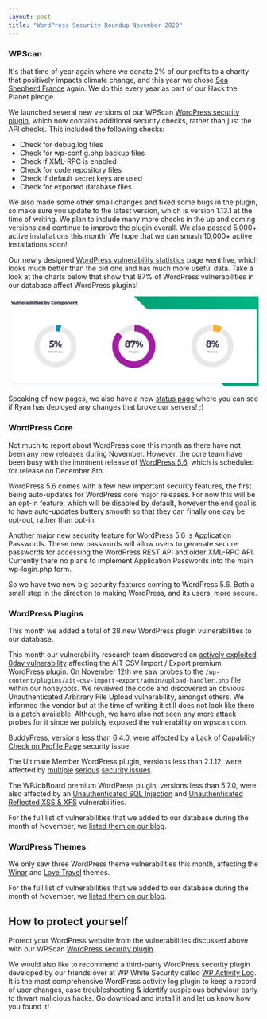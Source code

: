 ```yaml
---
layout: post
title: "WordPress Security Roundup November 2020"
---
```


### WPScan

It's that time of year again where we donate 2% of our profits to a charity that positively impacts climate change, and this year we chose [Sea Shepherd France](https://www.seashepherd.fr/) again. We do this every year as part of our Hack the Planet pledge.

We launched several new versions of our WPScan [WordPress security plugin](https://wordpress.org/plugins/wpscan/), which now contains additional security checks, rather than just the API checks. This included the following checks:

- Check for debug.log files
- Check for wp-config.php backup files
- Check if XML-RPC is enabled
- Check for code repository files
- Check if default secret keys are used
- Check for exported database files

We also made some other small changes and fixed some bugs in the plugin, so make sure you update to the latest version, which is version 1.13.1 at the time of writing. We plan to include many more checks in the up and coming versions and continue to improve the plugin overall. We also passed 5,000+ active installations this month! We hope that we can smash 10,000+ active installations soon!

Our newly designed [WordPress vulnerability statistics](https://wpscan.com/statistics) page went live, which looks much better than the old one and has much more useful data. Take a look at the charts below that show that 87% of WordPress vulnerabilities in our database affect WordPress plugins!

![WordPress vulnerability statistics](/assets/posts/roundup-november/stats.png)

Speaking of new pages, we also have a new [status page](https://status.wpscan.com/) where you can see if Ryan has deployed any changes that broke our servers! ;)

### WordPress Core

Not much to report about WordPress core this month as there have not been any new releases during November. However, the core team have been busy with the imminent release of [WordPress 5.6](https://kinsta.com/blog/wordpress-5-6/), which is scheduled for release on December 8th.

WordPress 5.6 comes with a few new important security features, the first being auto-updates for WordPress core major releases. For now this will be an opt-in feature, which will be disabled by default, however the end goal is to have auto-updates buttery smooth so that they can finally one day be opt-out, rather than opt-in.

Another major new security feature for WordPress 5.6 is Application Passwords. These new passwords will allow users to generate secure passwords for accessing the WordPress REST API and older XML-RPC API. Currently there no plans to implement Application Passwords into the main wp-login.php form.

So we have two new big security features coming to WordPress 5.6. Both a small step in the direction to making WordPress, and its users, more secure.

### WordPress Plugins

This month we added a total of 28 new WordPress plugin vulnerabilities to our database.

This month our vulnerability research team discovered an [actively exploited 0day vulnerability](https://wpscan.com/vulnerability/10471) affecting the AIT CSV Import / Export premium WordPress plugin. On November 12th we saw probes to the `/wp-content/plugins/ait-csv-import-export/admin/upload-handler.php` file within our honeypots. We reviewed the code and discovered an obvious Unauthenticated Arbitrary File Upload vulnerability, amongst others. We informed the vendor but at the time of writing it still does not look like there is a patch available. Although, we have also not seen any more attack probes for it since we publicly exposed the vulnerability on wpscan.com.

BuddyPress, versions less than 6.4.0, were affected by a [Lack of Capability Check on Profile Page](https://wpscan.com/vulnerability/10485) security issue.

The Ultimate Member WordPress plugin, versions less than 2.1.12, were affected by [multiple](https://wpscan.com/vulnerability/10463) [serious](https://wpscan.com/vulnerability/10465) [security issues](https://wpscan.com/vulnerability/10464).

The WPJobBoard premium WordPress plugin, versions less than 5.7.0, were also affected by an [Unauthenticated SQL Injection](https://wpscan.com/vulnerability/10482) and [Unauthenticated Reflected XSS & XFS](https://wpscan.com/vulnerability/10481) vulnerabilities.

For the full list of vulnerabilities that we added to our database during the month of November, we [listed them on our blog](https://blog.wpscan.com/roundup/2020/12/01/november-2020-vulnerability-roundup.html).

### WordPress Themes

We only saw three WordPress theme vulnerabilities this month, affecting the [Winar](https://wpscan.com/vulnerability/10486) and [Love Travel](https://wpscan.com/vulnerability/10468) themes.

For the full list of vulnerabilities that we added to our database during the month of November, we [listed them on our blog](https://blog.wpscan.com/roundup/2020/12/01/november-2020-vulnerability-roundup.html).

## How to protect yourself

Protect your WordPress website from the vulnerabilities discussed above with our WPScan [WordPress security plugin](https://wordpress.org/plugins/wpscan/).

We would also like to recommend a third-party WordPress security plugin developed by our friends over at WP White Security called [WP Activity Log](https://wpactivitylog.com/). It is the most comprehensive WordPress activity log plugin to keep a record of user changes, ease troubleshooting & identify suspicious behaviour early to thwart malicious hacks. Go download and install it and let us know how you found it!
